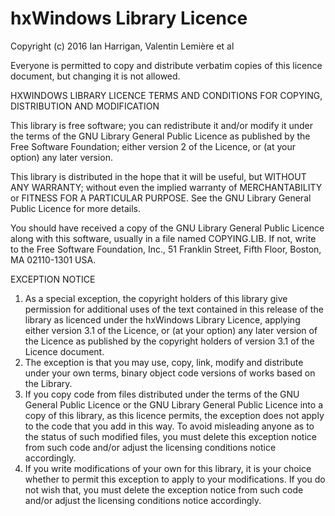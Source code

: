 hxWindows Library Licence
======================================

Copyright (c) 2016 Ian Harrigan, Valentin Lemière et al

Everyone is permitted to copy and distribute verbatim copies
of this licence document, but changing it is not allowed.

HXWINDOWS LIBRARY LICENCE
TERMS AND CONDITIONS FOR COPYING, DISTRIBUTION AND MODIFICATION

This library is free software; you can redistribute it and/or modify it
under the terms of the GNU Library General Public Licence as published by
the Free Software Foundation; either version 2 of the Licence, or (at your
option) any later version.

This library is distributed in the hope that it will be useful, but WITHOUT
ANY WARRANTY; without even the implied warranty of MERCHANTABILITY or
FITNESS FOR A PARTICULAR PURPOSE.  See the GNU Library General Public
Licence for more details.

You should have received a copy of the GNU Library General Public Licence
along with this software, usually in a file named COPYING.LIB.  If not,
write to the Free Software Foundation, Inc., 51 Franklin Street, Fifth
Floor, Boston, MA 02110-1301 USA.

EXCEPTION NOTICE

1. As a special exception, the copyright holders of this library give
   permission for additional uses of the text contained in this release of the
   library as licenced under the hxWindows Library Licence, applying either
   version 3.1 of the Licence, or (at your option) any later version of the
   Licence as published by the copyright holders of version 3.1 of the Licence
   document.
2. The exception is that you may use, copy, link, modify and distribute
   under your own terms, binary object code versions of works based on the
   Library.
3. If you copy code from files distributed under the terms of the GNU
   General Public Licence or the GNU Library General Public Licence into a
   copy of this library, as this licence permits, the exception does not apply
   to the code that you add in this way.  To avoid misleading anyone as to the
   status of such modified files, you must delete this exception notice from
   such code and/or adjust the licensing conditions notice accordingly.
4. If you write modifications of your own for this library, it is your
   choice whether to permit this exception to apply to your modifications.  If
   you do not wish that, you must delete the exception notice from such code
   and/or adjust the licensing conditions notice accordingly.
